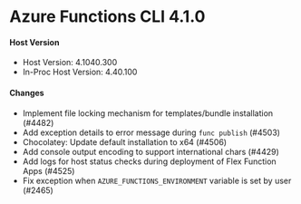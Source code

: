 # Azure Functions CLI 4.1.0

#### Host Version

- Host Version: 4.1040.300
- In-Proc Host Version: 4.40.100

#### Changes

- Implement file locking mechanism for templates/bundle installation (#4482)
- Add exception details to error message during `func publish` (#4503)
- Chocolatey: Update default installation to x64 (#4506)
- Add console output encoding to support international chars (#4429)
- Add logs for host status checks during deployment of Flex Function Apps (#4525)
- Fix exception when `AZURE_FUNCTIONS_ENVIRONMENT` variable is set by user (#2465)
